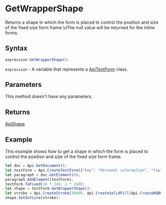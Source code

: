 # GetWrapperShape

Returns a shape in which the form is placed to control the position and size of the fixed size form frame.\nThe null value will be returned for the inline forms.

## Syntax

```javascript
expression.GetWrapperShape();
```

`expression` - A variable that represents a [ApiTextForm](../ApiTextForm.md) class.

## Parameters

This method doesn't have any parameters.

## Returns

[ApiShape](../../../text-document-api/ApiShape/ApiShape.md)

## Example

This example shows how to get a shape in which the form is placed to control the position and size of the fixed size form frame.

```javascript editor-pdf
let doc = Api.GetDocument();
let textForm = Api.CreateTextForm({"key": "Personal information", "tip": "Enter your first name", "required": true, "placeholder": "First name", "comb": true, "maxCharacters": 10, "cellWidth": 3, "multiLine": false, "autoFit": false});
let paragraph = doc.GetElement(0);
paragraph.AddElement(textForm);
textForm.ToFixed(10 * 240, 2 * 240);
let shape = textForm.GetWrapperShape();
let stroke = Api.CreateStroke(36000, Api.CreateSolidFill(Api.CreateRGBColor(255, 111, 61)));
shape.SetOutLine(stroke);
```
